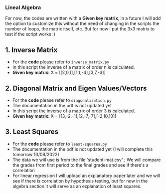 ### Lineal Algebra

For now, the codes are written with a **Given key matrix**, in a future I will add the option to customize this without the need of changing in the scripts the number of loops, the matrix itself, etc. But for now I put the 3x3 matrix to test if the script works :)

## 1. Inverse Matrix

- For the **code** please refer to `inverse_matrix.py`
- In this script the inverse of a matrix of order n is calculated.
- **Given key matrix**: X = [[2,0,1],[1,1,-4],[3,7,-3]]

## 2. Diagonal Matrix and Eigen Values/Vectors

- For the **code** please refer to `diagonalization.py`
- The documentation in the pdf is not updated yet
- In this script the inverse of a matrix of order 3 is calculated.
- **Given key matrix**: X = [[3,-2,-1],[2,-7,-7],[-2,10,10]]

## 3. Least Squares

- For the **code** please refer to `least-squares.py`
- The documentation in the pdf is not updated yet (I will complete this tomorrow 10/08/2022)
- The data we will use is from the file 'student-mat.csv' ; We will compare the grades from first period to the final grades and see if there's a correlation
- For linear regression I will upload an explanatory paper later and we will see if there is correlation by hypothesis testing, but for now in the algebra section it will serve as an explanation of least squares.
